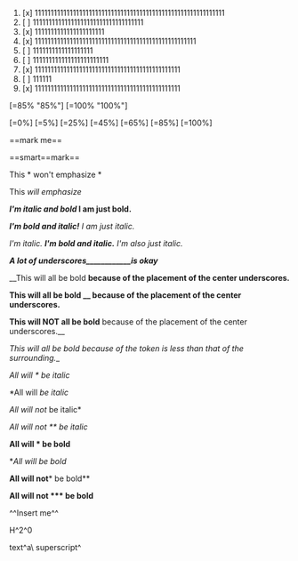 1. [x] 111111111111111111111111111111111111111111111111111111111111
2. [ ] 11111111111111111111111111111111111
3. [x] 1111111111111111111111
4. [x] 111111111111111111111111111111111111111111111111111
5. [ ] 1111111111111111111
6. [ ] 111111111111111111111111
7. [x] 1111111111111111111111111111111111111111111111
8. [ ] 111111
9. [x] 1111111111111111111111111111111111111111111111

[=85% "85%"]
[=100% "100%"]

[=0%]
[=5%]
[=25%]
[=45%]
[=65%]
[=85%]
[=100%]

==mark me==

==smart==mark==


This * won't emphasize *

This *will emphasize*

***I'm italic and bold* I am just bold.**

***I'm bold and italic!** I am just italic.*

*I'm italic. **I'm bold and italic.** I'm also just italic.*

___A lot of underscores____________is okay___

__This will all be bold __because of the placement of the center underscores.__

__This will all be bold __ because of the placement of the center underscores.__

__This will NOT all be bold__ because of the placement of the center underscores.__

__This will all be bold_ because of the token is less than that of the surrounding.__

*All will * be italic*

*All will *be italic*

*All will not* be italic*

*All will not ** be italic*

**All will * be bold**

**All will *be bold**

**All will not*** be bold**

**All will not *** be bold**

^^Insert me^^

H^2^0

text^a\ superscript^
